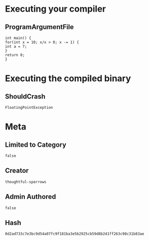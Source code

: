 # Executing your compiler

## ProgramArgumentFile

```
int main() {
for(int x = 10; x/x > 0; x -= 1) {
int a = 7;
}
return 0;
}
```

# Executing the compiled binary

## ShouldCrash

```
FloatingPointException
```

# Meta

## Limited to Category

```
false
```

## Creator

```
thoughtful-sparrows
```

## Admin Authored

```
false
```

## Hash

```
0d2ad733c7e3bc9d54a07fc9f181ba3e5b2925cb59d8b241ff263c98c31b83ae
```
